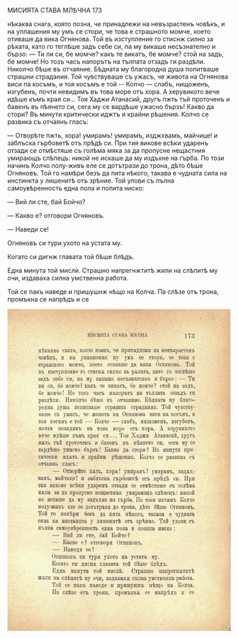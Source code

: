 ﻿

МИСИЯТА СТАВА МЛѢЧНА	173

нѣкаква снага, която позна, че принадлежи на невъзрастенъ човѣкъ, и на уплашения му умъ се стори, че това е страшното момче, което отиваше да вика Огнянова. Той въ изступление го стиснж силно за рѣката, като го теглѣше задъ себе си, па му викаше несъзнателно и бързо: — Ти ли си, бе момче? какъ те викатъ, бе момче? стой на задъ, бе момче! Но тозъ часъ напорътъ на тълпата отзадъ ги раздѣли. Николчо бѣше въ отчаяние. Бѣдната му благородна душа попитваше страшни страдания. Той чувствуваше съ ужасъ, че живота на Огнянова виси па косъмъ, и тоя косъмъ е той -- Колчо — слабъ, нищоженъ, изгубенъ, почти невидимъ въ това море отъ хора. А херувикото вече идѣше къмъ края си... Тоя Хаджи Атанасий, другъ пжть тъй проточенъ и бавенъ въ пѣянето си, сега му се вардѣше ужасно бързъ! Какво да стори? Въ минути критически иджтъ и крайни рѣшения. Колчо се развика съ отчаянъ гласъ:

— Отворѣте пжть, хора! умирамъ! умирамъ, изджхвамъ, майчице! и заблъска гърбоветѣ отъ прѣдѣ си. При тия викове всѣки ударенъ отзади се отмѣстяше съ голѣма мяка за да пропусне нещастния умирающъ слѣпецъ: никой не искаше да му издъхне на гърба. По този начинъ Колчо полу-живъ еле се дотътрази до трона, дѣто бѣше Огняновъ. Той го намѣри безъ да пита нѣкого, такава е чудната сила на инстинкта у лишенитѣ отъ зрѣние. Той улови съ пълна самоувѣренность една пола и попита ниско:

— Вий ли сте, бай Бойчо?

— Какво е? отговори Огняновъ.

— Наведи се!

Огняновъ си тури ухото на устата му.

Когато си дигнж главата той бѣше блѣдъ.

Една минута той мислѝ. Страшно напрегнжтитѣ жили на слѣпитѣ му очи, издаваха силна умственна работа.

Той се пакъ наведе и пришушнж нѣщо на Колча. Па слѣзе отъ трона, промъкна се напрѣдъ и се

![original](images/196.jpg)

